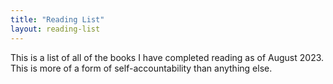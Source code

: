 ```yaml
---
title: "Reading List"
layout: reading-list
---
```


This is a list of all of the books I have completed reading as of August 2023. This is more of a form of self-accountability than anything else.
